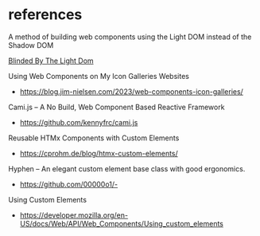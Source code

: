 # references

A method of building web components using the Light DOM instead of the Shadow DOM

[Blinded By The Light Dom](https://meyerweb.com/eric/thoughts/2023/11/01/blinded-by-the-light-dom/)

Using Web Components on My Icon Galleries Websites

- https://blog.jim-nielsen.com/2023/web-components-icon-galleries/

Cami.js – A No Build, Web Component Based Reactive Framework

- https://github.com/kennyfrc/cami.js

Reusable HTMx Components with Custom Elements

- https://cprohm.de/blog/htmx-custom-elements/

Hyphen – An elegant custom element base class with good ergonomics.

- https://github.com/00000o1/-

Using Custom Elements

- https://developer.mozilla.org/en-US/docs/Web/API/Web_Components/Using_custom_elements
